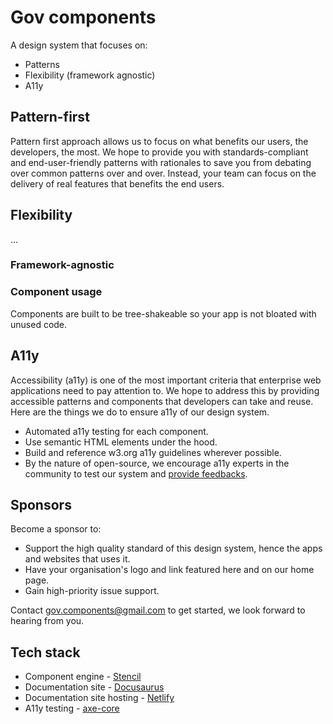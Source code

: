 # Gov components
A design system that focuses on:
- Patterns
- Flexibility (framework agnostic)
- A11y


## Pattern-first

Pattern first approach allows us to focus on what benefits our users, the developers, the most. We hope to provide you with standards-compliant and end-user-friendly patterns with rationales to save you from debating over common patterns over and over. Instead, your team can focus on the delivery of real features that benefits the end users. 

## Flexibility
...
### Framework-agnostic

### Component usage

Components are built to be tree-shakeable so your app is not bloated with unused code.


## A11y

Accessibility (a11y) is one of the most important criteria that enterprise web applications need to pay attention to. We hope to address this by providing accessible patterns and components that developers can take and reuse. Here are the things we do to ensure a11y of our design system.

- Automated a11y testing for each component.
- Use semantic HTML elements under the hood.
- Build and reference w3.org a11y guidelines wherever possible.
- By the nature of open-source, we encourage a11y experts in the community to test our system and [provide feedbacks](https://github.com/gov-components/gov-components/issues/new?assignees=&labels=a11y%2C+bug&template=a11y-issue.md&title=%5BA11y+BUG%5D).


## Sponsors

Become a sponsor to: 
- Support the high quality standard of this design system, hence the apps and websites that uses it.
- Have your organisation's logo and link featured here and on our home page.
- Gain high-priority issue support.

Contact gov.components@gmail.com to get started, we look forward to hearing from you.


## Tech stack

- Component engine - [Stencil](https://stenciljs.com/)
- Documentation site - [Docusaurus](https://docusaurus.io/)
- Documentation site hosting - [Netlify]()
- A11y testing - [axe-core](https://github.com/dequelabs/axe-core)


